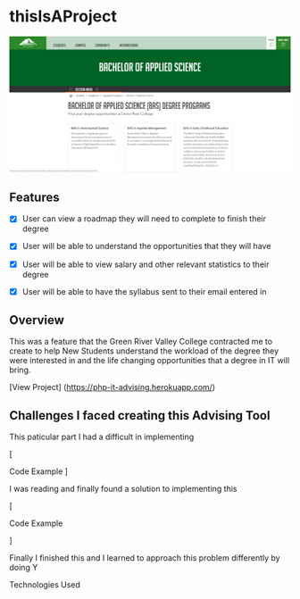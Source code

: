 # thisIsAProject

![grcProjectImage](grcProject.png)

## Features
- [x] User can view a roadmap they will need to complete to finish their degree
- [x] User will be able to understand the opportunities that they will have
- [x] User will be able to view salary and other relevant statistics to their degree
- [x] User will be able to have the syllabus sent to their email entered in


## Overview
This was a feature that the Green River Valley College contracted me to create to help New Students understand the workload of the degree they were interested in and the life changing opportunities that a degree in IT will bring.

[View Project] (https://php-it-advising.herokuapp.com/)

## Challenges I faced creating this Advising Tool

This paticular part I had a difficult in  implementing

[

Code Example
]

I was reading and finally found a solution to implementing this

[

Code Example

]

Finally I finished this and I learned to approach this problem differently by doing Y

Technologies Used


